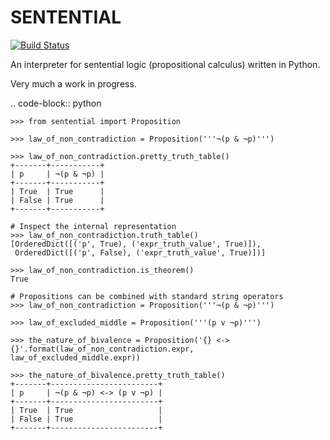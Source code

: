 # SENTENTIAL #

[![Build Status](https://travis-ci.org/joedougherty/sentential.svg?branch=master)](https://travis-ci.org/joedougherty/sentential)

An interpreter for sentential logic (propositional calculus) written in Python.

Very much a work in progress.


.. code-block:: python

	>>> from sentential import Proposition

    >>> law_of_non_contradiction = Proposition('''¬(p & ¬p)''')

    >>> law_of_non_contradiction.pretty_truth_table()
    +-------+-----------+
    | p     | ¬(p & ¬p) |
    +-------+-----------+
    | True  | True      |
    | False | True      |
    +-------+-----------+

	# Inspect the internal representation
    >>> law_of_non_contradiction.truth_table()
    [OrderedDict([('p', True), ('expr_truth_value', True)]),
     OrderedDict([('p', False), ('expr_truth_value', True)])]

    >>> law_of_non_contradiction.is_theorem()
    True

	# Propositions can be combined with standard string operators
	>>> law_of_non_contradiction = Proposition('''¬(p & ¬p)''')

	>>> law_of_excluded_middle = Proposition('''(p v ¬p)''')

	>>> the_nature_of_bivalence = Proposition('{} <-> {}'.format(law_of_non_contradiction.expr, law_of_excluded_middle.expr))

	>>> the_nature_of_bivalence.pretty_truth_table()
	+-------+------------------------+
	| p     | ¬(p & ¬p) <-> (p v ¬p) |
	+-------+------------------------+
	| True  | True                   |
	| False | True                   |
	+-------+------------------------+

